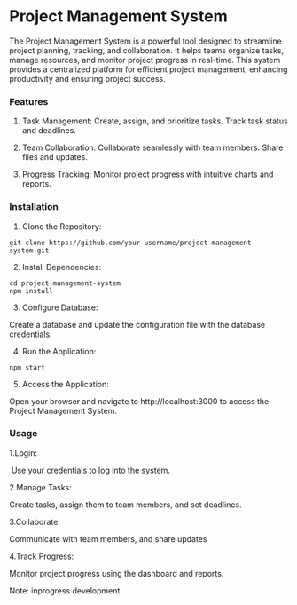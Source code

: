 # Project Management System
The Project Management System is a powerful tool designed to streamline project planning, tracking, and collaboration. It helps teams organize tasks, manage resources, and monitor project progress in real-time. This system provides a centralized platform for efficient project management, enhancing productivity and ensuring project success.

### Features

1. Task Management: Create, assign, and prioritize tasks. Track task status and deadlines.

2. Team Collaboration: Collaborate seamlessly with team members. Share files and updates.

3. Progress Tracking: Monitor project progress with intuitive charts and reports.


### Installation

1. Clone the Repository:

```
git clone https://github.com/your-username/project-management-system.git
```

2. Install Dependencies:

```
cd project-management-system
npm install
```

3. Configure Database:

Create a database and update the configuration file with the database credentials.

4. Run the Application:

```
npm start
```

5. Access the Application:

Open your browser and navigate to http://localhost:3000 to access the Project Management System.

### Usage

1.Login:

&nbsp;Use your credentials to log into the system.

2.Manage Tasks:

Create tasks, assign them to team members, and set deadlines.

3.Collaborate:

Communicate with team members, and share updates

4.Track Progress:

Monitor project progress using the dashboard and reports.

Note: inprogress development 
